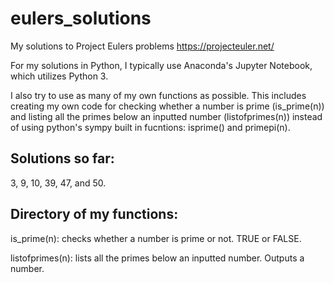 # eulers_solutions
My solutions to Project Eulers problems https://projecteuler.net/

For my solutions in Python, I typically use Anaconda's Jupyter Notebook, which utilizes Python 3. 

I also try to use as many of my own functions as possible. This includes creating my own code for checking whether a number is prime (is_prime(n)) and listing all the primes below an inputted number (listofprimes(n)) instead of using python's sympy built in fucntions: isprime() and primepi(n).

## Solutions so far:
3, 9, 10, 39, 47, and 50.

## Directory of my functions:
is_prime(n): checks whether a number is prime or not. TRUE or FALSE.

listofprimes(n): lists all the primes below an inputted number. Outputs a number. 


